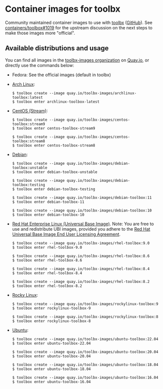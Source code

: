 # Container images for toolbx

Community maintained container images to use with [toolbx] ([GitHub]). See
[containers/toolbox#1019] for the upstream discussion on the next steps to make
those images more "official".

## Available distributions and usage

You can find all images in the [toolbx-images organization] on [Quay.io], or
directly use the commands below:

- Fedora: See the official images (default in toolbx)

- [Arch Linux]:
  ```
  $ toolbox create --image quay.io/toolbx-images/archlinux-toolbox:latest
  $ toolbox enter archlinux-toolbox-latest
  ```

- [CentOS (Stream)]:
  ```
  $ toolbox create --image quay.io/toolbx-images/centos-toolbox:stream9
  $ toolbox enter centos-toolbox-stream9

  $ toolbox create --image quay.io/toolbx-images/centos-toolbox:stream8
  $ toolbox enter centos-toolbox-stream8
  ```

- [Debian]:
  ```
  $ toolbox create --image quay.io/toolbx-images/debian-toolbox:unstable
  $ toolbox enter debian-toolbox-unstable

  $ toolbox create --image quay.io/toolbx-images/debian-toolbox:testing
  $ toolbox enter debian-toolbox-testing

  $ toolbox create --image quay.io/toolbx-images/debian-toolbox:11
  $ toolbox enter debian-toolbox-11

  $ toolbox create --image quay.io/toolbx-images/debian-toolbox:10
  $ toolbox enter debian-toolbox-10
  ```

- [Red Hat Enterprise Linux (Universal Base Image)]. Note: You are free to use
  and redistribute UBI images, provided you adhere to the [Red Hat Universal
  Base Image End User Licensing Agreement][UBI].
  ```
  $ toolbox create --image quay.io/toolbx-images/rhel-toolbox:9.0
  $ toolbox enter rhel-toolbox-9.0

  $ toolbox create --image quay.io/toolbx-images/rhel-toolbox:8.6
  $ toolbox enter rhel-toolbox-8.6

  $ toolbox create --image quay.io/toolbx-images/rhel-toolbox:8.4
  $ toolbox enter rhel-toolbox-8.4

  $ toolbox create --image quay.io/toolbx-images/rhel-toolbox:8.2
  $ toolbox enter rhel-toolbox-8.2
  ```

- [Rocky Linux]:
  ```
  $ toolbox create --image quay.io/toolbx-images/rockylinux-toolbox:9
  $ toolbox enter rockylinux-toolbox-9

  $ toolbox create --image quay.io/toolbx-images/rockylinux-toolbox:8
  $ toolbox enter rockylinux-toolbox-8
  ```

- [Ubuntu]:
  ```
  $ toolbox create --image quay.io/toolbx-images/ubuntu-toolbox:22.04
  $ toolbox enter ubuntu-toolbox-22.04

  $ toolbox create --image quay.io/toolbx-images/ubuntu-toolbox:20.04
  $ toolbox enter ubuntu-toolbox-20.04

  $ toolbox create --image quay.io/toolbx-images/ubuntu-toolbox:18.04
  $ toolbox enter ubuntu-toolbox-18.04

  $ toolbox create --image quay.io/toolbx-images/ubuntu-toolbox:16.04
  $ toolbox enter ubuntu-toolbox-16.04
  ```

[toolbx]: https://containertoolbx.org
[GitHub]: https://github.com/containers/toolbox
[containers/toolbox#1019]: https://github.com/containers/toolbox/issues/1019
[toolbx-images organization]: https://quay.io/organization/toolbx-images
[Quay.io]: https://quay.io/
[Arch Linux]: https://hub.docker.com/_/archlinux/
[CentOS (Stream)]: https://www.centos.org/centos-stream/
[Debian]: https://hub.docker.com/_/debian
[Red Hat Enterprise Linux (Universal Base Image)]: https://developers.redhat.com/products/rhel/ubi
[UBI]: https://www.redhat.com/licenses/EULA_Red_Hat_Universal_Base_Image_English_20190422.pdf
[Rocky Linux]: https://hub.docker.com/_/rockylinux
[Ubuntu]: https://hub.docker.com/_/ubuntu
